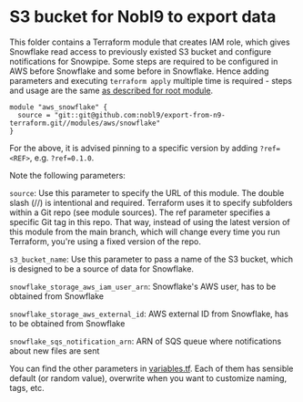 # S3 bucket for Nobl9 to export data

This folder contains a Terraform module that creates IAM role, which gives Snowflake read access to previously existed
S3 bucket and configure notifications for Snowpipe. Some steps are required to be configured in AWS before Snowflake and
some before in Snowflake. Hence adding parameters and executing `terraform apply` multiple time is required - steps and usage
are the same [as described for root module](../../../README.md###Snowflake).

```hcl
module "aws_snowflake" {
  source = "git::git@github.com:nobl9/export-from-n9-terraform.git//modules/aws/snowflake"
}
```

For the above, it is advised pinning to a specific version by adding `?ref=<REF>`, e.g. `?ref=0.1.0`.

Note the following parameters:

`source`: Use this parameter to specify the URL of this module. The double slash (//) is intentional and required.
Terraform uses it to specify subfolders within a Git repo (see module sources). The ref parameter specifies a specific
Git tag in this repo. That way, instead of using the latest version of this module from the main branch, which will
change every time you run Terraform, you're using a fixed version of the repo.

`s3_bucket_name`: Use this parameter to pass a name of the S3 bucket, which is designed to be a source of data for Snowflake.

`snowflake_storage_aws_iam_user_arn`: Snowflake's AWS user, has to be obtained from Snowflake

`snowflake_storage_aws_external_id`:  AWS external ID from Snowflake, has to be obtained from Snowflake

`snowflake_sqs_notification_arn`: ARN of SQS queue where notifications about new files are sent

You can find the other parameters in [variables.tf](./variables.tf). Each of them has sensible default (or random value),
overwrite when you want to customize naming, tags, etc.
